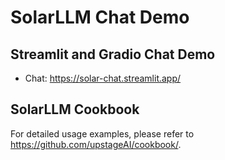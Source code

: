 # SolarLLM Chat Demo
## Streamlit and Gradio Chat Demo
* Chat: https://solar-chat.streamlit.app/ 
## SolarLLM Cookbook
For detailed usage examples, please refer to https://github.com/upstageAI/cookbook/. 

